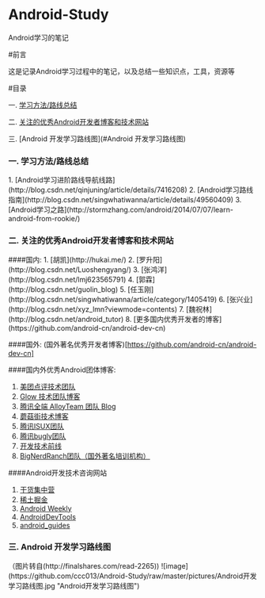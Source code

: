 # Android-Study
Android学习的笔记

#前言

这是记录Android学习过程中的笔记，以及总结一些知识点，工具，资源等

#目录

一. [学习方法/路线总结](#方法和路线)

二. [关注的优秀Android开发者博客和技术网站](#博客)

三. [Android 开发学习路线图](#Android 开发学习路线图)


<h3 id="方法和路线">一. 学习方法/路线总结</h3>
1. [Android学习进阶路线导航线路](http://blog.csdn.net/qinjuning/article/details/7416208)
2. [Android学习路线指南](http://blog.csdn.net/singwhatiwanna/article/details/49560409)
3. [Android学习之路](http://stormzhang.com/android/2014/07/07/learn-android-from-rookie/)


<h3 id="博客">二. 关注的优秀Android开发者博客和技术网站</h3>
####国内:
1. [胡凯](http://hukai.me/)
2. [罗升阳](http://blog.csdn.net/Luoshengyang/)
3. [张鸿洋](http://blog.csdn.net/lmj623565791)
4. [郭霖](http://blog.csdn.net/guolin_blog)
5. [任玉刚](http://blog.csdn.net/singwhatiwanna/article/category/1405419)
6. [张兴业](http://blog.csdn.net/xyz_lmn?viewmode=contents)
7. [魏祝林](http://blog.csdn.net/android_tutor)
8. [更多国内优秀开发者的博客](https://github.com/android-cn/android-dev-cn)

####国外:
(国外著名优秀开发者博客)[https://github.com/android-cn/android-dev-cn]

####国内外优秀Android团体博客:
1. [美团点评技术团队](http://tech.meituan.com/)
2. [Glow 技术团队博客](http://tech.glowing.com/cn/)
3. [腾讯全端 AlloyTeam 团队 Blog](http://www.alloyteam.com/)
4. [蘑菇街技术博客](http://mogu.io/)
5. [腾讯ISUX团队](http://isux.tencent.com/)
6. [腾讯bugly团队](http://bugly.qq.com/blog/)
7. [开发技术前线](http://www.devtf.cn/)
8. [BigNerdRanch团队（国外著名培训机构）](https://www.bignerdranch.com/blog/)


####Android开发技术咨询网站
1. [干货集中营](http://gank.io/)
2. [稀土掘金](http://gold.xitu.io/#/)
3. [Android Weekly](http://androidweekly.net/)
4. [AndroidDevTools](http://www.androiddevtools.cn/)
5. [android_guides](https://github.com/codepath/android_guides/wiki)

<h3 id='Android 开发学习路线图'>三. Android 开发学习路线图</h3>
（图片转自(http://finalshares.com/read-2265))
![image](https://github.com/ccc013/Android-Study/raw/master/pictures/Android开发学习路线图.jpg "Android开发学习路线图")
